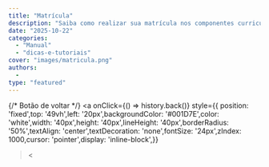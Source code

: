 ```yaml
---
title: "Matrícula"
description: "Saiba como realizar sua matrícula nos componentes curriculares."
date: "2025-10-22"
categories: 
  - "Manual"
  - "dicas-e-tutoriais"
cover: "images/matricula.png"
authors: 
  - 
type: "featured"
---
```


{/* Botão de voltar */}
<a
  onClick={() => history.back()}
  style={{
    position: 'fixed',top: '49vh',left: '20px',backgroundColor: '#001D7E',color: 'white',width: '40px',height: '40px',lineHeight: '40px',borderRadius: '50%',textAlign: 'center',textDecoration: 'none',fontSize: '24px',zIndex: 1000,cursor: 'pointer',display: 'inline-block',}}
>&lt;</a>

